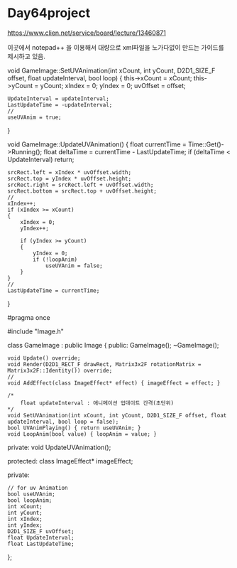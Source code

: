 # Day64project

https://www.clien.net/service/board/lecture/13460871

이곳에서 notepad++ 을 이용해서 대량으로 xml파일을 노가다없이 만드는 가이드를 제시하고 
있음.

void GameImage::SetUVAnimation(int xCount, int yCount, D2D1_SIZE_F offset, float updateInterval, bool loop)
{
	this->xCount = xCount;
	this->yCount = yCount;
	xIndex = 0;
	yIndex = 0;
	uvOffset = offset;

	UpdateInterval = updateInterval;
	LastUpdateTime = -updateInterval;
	//
	useUVAnim = true;
}

void GameImage::UpdateUVAnimation()
{
	float currentTime = Time::Get()->Running();
	float deltaTime = currentTime - LastUpdateTime;
	if (deltaTime < UpdateInterval)
		return;

	srcRect.left = xIndex * uvOffset.width;
	srcRect.top = yIndex * uvOffset.height;
	srcRect.right = srcRect.left + uvOffset.width;
	srcRect.bottom = srcRect.top + uvOffset.height;
	//
	xIndex++;
	if (xIndex >= xCount)
	{
		xIndex = 0;
		yIndex++;

		if (yIndex >= yCount)
		{
			yIndex = 0;
			if (!loopAnim)
				useUVAnim = false;
		}
	}
	//
	LastUpdateTime = currentTime;
}



#pragma once

#include "Image.h"

class GameImage : public Image
{
public:
	GameImage();
	~GameImage();

	void Update() override;
	void Render(D2D1_RECT_F drawRect, Matrix3x2F rotationMatrix = Matrix3x2F::Identity()) override;
	//
	void AddEffect(class ImageEffect* effect) { imageEffect = effect; }

	/*
		float updateInterval : 애니메이션 업데이트 간격(초단위)
	*/
	void SetUVAnimation(int xCount, int yCount, D2D1_SIZE_F offset, float updateInterval, bool loop = false);
	bool UVAnimPlaying() { return useUVAnim; }
	void LoopAnim(bool value) { loopAnim = value; }

private:
	void UpdateUVAnimation();

protected:
	class ImageEffect* imageEffect;

private:
	
	// for uv Animation
	bool useUVAnim;
	bool loopAnim;
	int xCount;
	int yCount;
	int xIndex;
	int yIndex;
	D2D1_SIZE_F uvOffset;
	float UpdateInterval;
	float LastUpdateTime;

};


